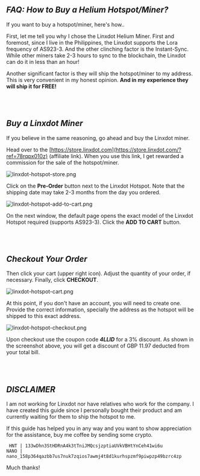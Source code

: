 ## _FAQ: How to Buy a Helium Hotspot/Miner?_
If you want to buy a hotspot/miner, here's how..

First, let me tell you why I chose the Linxdot Helium Miner. First and foremost, since I live in the Philippines, the Linxdot supports the Lora frequency of AS923-3. And the other clinching factor is the Instant-Sync. While other miners take 2-3 hours to sync to the blockchain, the Linxdot can do it in less than an hour!

Another significant factor is they will ship the hotspot/miner to my address. This is very convenient in my honest opinion. **And in my experience they will ship it for FREE!**

<br>&nbsp;

## **_Buy a Linxdot Miner_**
If you believe in the same reasoning, go ahead and buy the Linxdot miner.

Head over to the [https://store.linxdot.com](https://store.linxdot.com/?ref=78rqpx010z) (affiliate link). When you use this link, I get rewarded a commission for the sale of the hotspot/miner.

![linxdot-hotspot-store.png](https://dillagr.github.io/how-to-buy/LINXDOT-HOTSPOT/linxdot-hotspot-store.png)

Click on the **Pre-Order** button next to the Linxdot Hotspot. Note that the shipping date may take 2-3 months from the day you ordered.

![linxdot-hotspot-add-to-cart.png](https://dillagr.github.io/how-to-buy/LINXDOT-HOTSPOT/linxdot-hotspot-add-to-cart.png)

On the next window, the default page opens the exact model of the Linxdot Hotspot required (supports AS923-3). Click the **ADD TO CART** button.

<br>&nbsp;

## **_Checkout Your Order_**
Then click your cart (upper right icon). Adjust the quantity of your order, if necessary. Finally, click **CHECKOUT**.

![linxdot-hotspot-cart.png](https://dillagr.github.io/how-to-buy/LINXDOT-HOTSPOT/linxdot-hotspot-cart.png)

At this point, if you don't have an account, you will need to create one. Provide the correct information, specially the address as the hotspot will be shipped to this exact address.

![linxdot-hotspot-checkout.png](https://dillagr.github.io/how-to-buy/LINXDOT-HOTSPOT/linxdot-hotspot-checkout.png)

Upon checkout use the coupon code **_4LLID_** for a 3% discount. As shown in the screenshot above, you will get a discount of GBP 11.97 deducted from your total bill.

<br>&nbsp;

## **_DISCLAIMER_**
I am not working for Linxdot nor have relatives who work for the company. I have created this guide since I personally bought their product and am currently waiting for them to ship the hotspot to me.

If this guide has helped you in any way and you want to show appreciation for the assistance, buy me coffee by sending some crypto. 

```
 HNT | 133wDhn3StHDRnA4k3tTniJMQcsjzptiaUVkVBHtYnCeh41wi6u
NANO | nano_158p364qazbb7us7nuk7zqios7awmj4t8d1kurhspzmf9piwpzp49bzrc4zp
```

Much thanks!

<br>&nbsp;
